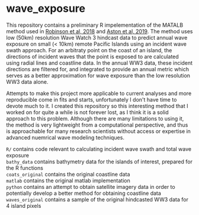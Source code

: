 # wave_exposure

This repository contains a preliminary R impelementation of the MATALB method used in [Robinson et al, 2018](https://doi.org/10.1007/s00338-018-01737-w) and [Aston et al, 2019](https://doi.org/10.1111/ecog.04097). The method uses low (50km) resolution Wave Watch 3 hindcast data to predict annual wave exposure on small (< 10km) remote Pacific Islands using an incident wave swath approach. For an arbitraty point on the coast of an island, the directions of incident waves that the point is exposed to are calculated using radial lines and coastline data. In the annual WW3 data, these incident directions are filtered for, and integrated to provide an annual metric which serves as a better approximation for wave exposure than the low resolution WW3 data alone.

Attempts to make this project more applicable to current analyses and more reproducible come in fits and starts, unfortunately I don't have time to devote much to it. I created this repository so this interesting method that I worked on for quite a while is not forever lost, as I think it is a solid approach to this problem. Although there are many limitations to using it, the method is very lightweight from a computational perspective, and thus is approachable for many research scientists without access or expertise in advanced nuemrical wave modeling techniques.

`R/` contains code relevant to calculating incident wave swath and total wave exposure  
`bathy_data` contains bathymetry data for the islands of interest, prepared for the R functions  
`coats_original` contains the original coastline data  
`matlab` contains the original matlab implementation  
`python` contains an attempt to obtain satellite imagery data in order to potentially develop a better method for obtaining coastline data  
`waves_original` contains a sample of the original hindcasted WW3 data for 4 island pixels  


